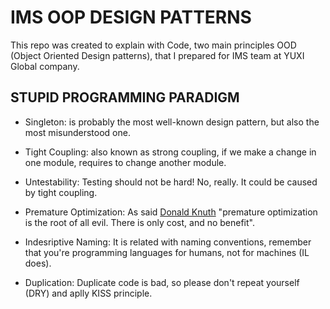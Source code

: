 # IMS OOP DESIGN PATTERNS

This repo was created to explain with Code, two main principles OOD (Object Oriented Design patterns), that I prepared for IMS team at YUXI Global company.

## STUPID PROGRAMMING PARADIGM

- Singleton: is probably the most well-known design pattern, but also the most misunderstood one.

- Tight Coupling: also known as strong coupling, if we make a change in one module, requires to change another module.

- Untestability: Testing should not be hard! No, really. It could be caused by tight coupling.

- Premature Optimization: As said [Donald Knuth] "premature optimization is the root of all evil. There is only cost, and no benefit".

- Indesriptive Naming: It is related with naming conventions, remember that you're programming languages for humans, not for machines (IL does).

- Duplication: Duplicate code is bad, so please don't repeat yourself (DRY) and aplly KISS principle.


[Donald Knuth]:<https://es.wikipedia.org/wiki/Donald_Knuth>
